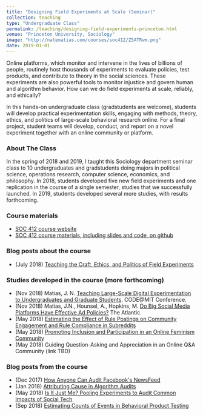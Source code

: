 ```yaml
---
title: "Designing Field Experiments at Scale (Seminar)"
collection: teaching
type: "Undergraduate Class"
permalink: /teaching/designing-field-experiments-princeton.html
venue: "Princeton University, Sociology"
image: "http://natematias.com/courses/soc412/ZSATRwm.png"
date: 2019-01-01
---
```


Online platforms, which monitor and intervene in the lives of billions of people, routinely host thousands of experiments to evaluate policies, test products, and contribute to theory in the social sciences. These experiments are also powerful tools to monitor injustice and govern human and algorithm behavior. How can we do field experiments at scale, reliably, and ethically?

In this hands-on undergraduate class (gradstudents are welcome), students will develop practical experimentation skills, engaging with methods, theory, ethics, and politics of large-scale behavioral research online. For a final project, student teams will develop, conduct, and report on a novel experiment together with an online community or platform.

### About The Class
In the spring of 2018 and 2019, I taught this Sociology department seminar class to 10 undergraduates and gradstudents doing majors in political science, operations research, computer science, economics, and philosophy. In 2018, students developed five new field experiments and one replication in the course of a single semester, studies that we successfully launched. In 2019, students developed several more studies, with results forthcoming.

### Course materials
* [SOC 412 course website](https://natematias.com/courses/soc412/)
* [SOC 412 course materials, including slides and code, on github](https://github.com/natematias/SOC412)

### Blog posts about the course
* (July 2018) [Teaching the Craft, Ethics, and Politics of Field Experiments](https://freedom-to-tinker.com/2018/07/03/teaching-the-craft-ethics-and-politics-of-field-experiments/)

### Studies developed in the course (more forthcoming)
* (Nov 2018) Matias, J. N. [Teaching Large-Scale Digital Experimentation to Undergraduates and Graduate Students](https://osf.io/8d2yf/). CODE@MIT Conference.
* (Nov 2018) Matias, J.N., Hounsel, A., Hopkins, M. [Do Big Social Media Platforms Have Effective Ad Policies?](https://www.theatlantic.com/technology/archive/2018/11/do-big-social-media-platforms-have-effective-ad-policies/574609/) The Atlantic.
* (May 2018) [Estimating the Effect of Rule Postings on Community Engagement and Rule Compliance in Subreddits](https://osf.io/z4ud9/)
* (May 2018) [Promoting Inclusion and Participation in an Online Feminism Community](https://osf.io/b42q6/)
* (May 2018) Guiding Question-Asking and Appreciation in an Online Q&amp;A Community (link TBD)

### Blog posts from the course
* (Dec 2017) [How Anyone Can Audit Facebook's NewsFeed](https://medium.com/@natematias/how-anyone-can-audit-facebooks-newsfeed-b879c3e29015)
* (Jan 2018) [Attributing Cause in Algorithm Audits](https://medium.com/@natematias/attributing-cause-in-algorithm-audits-5fd744443eb2)
* (May 2018) [Is It Just Me? Pooling Experiments to Audit Common Impacts of Social Tech](https://medium.com/@natematias/is-it-just-me-pooling-experiments-to-audit-common-impacts-of-social-tech-ca9fdb78516)
* (Sep 2018) [Estimating Counts of Events in Behavioral Product Testing](https://medium.com/@natematias/estimating-counts-of-events-in-behavioral-product-testing-e3b68f6143e2)
